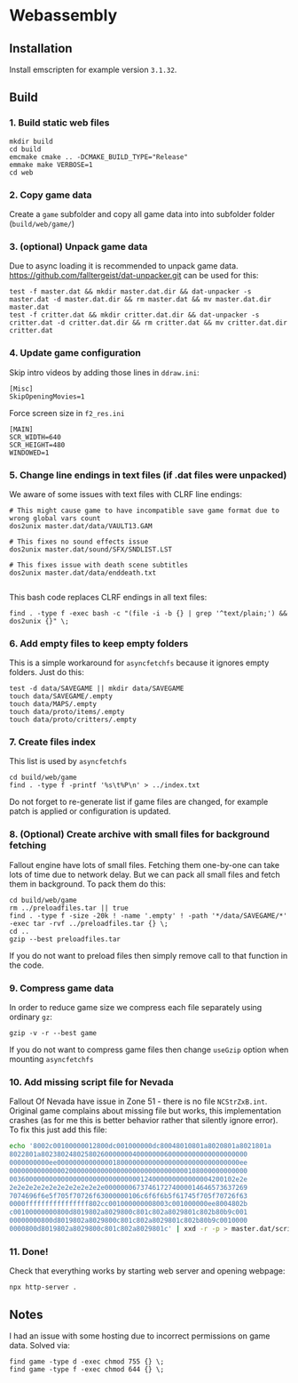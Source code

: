 # Webassembly

## Installation
Install emscripten for example version `3.1.32`.


## Build

### 1. Build static web files

```
mkdir build
cd build
emcmake cmake .. -DCMAKE_BUILD_TYPE="Release"
emmake make VERBOSE=1
cd web
```

### 2. Copy game data

Create a `game` subfolder and copy all game data into into subfolder folder (`build/web/game/`)

### 3. (optional) Unpack game data

Due to async loading it is recommended to unpack game data. https://github.com/falltergeist/dat-unpacker.git can be used for this:
```
test -f master.dat && mkdir master.dat.dir && dat-unpacker -s master.dat -d master.dat.dir && rm master.dat && mv master.dat.dir master.dat
test -f critter.dat && mkdir critter.dat.dir && dat-unpacker -s critter.dat -d critter.dat.dir && rm critter.dat && mv critter.dat.dir critter.dat
```


### 4. Update game configuration

Skip intro videos by adding those lines in `ddraw.ini`:
```
[Misc]
SkipOpeningMovies=1
```

Force screen size in `f2_res.ini`
```
[MAIN]
SCR_WIDTH=640
SCR_HEIGHT=480
WINDOWED=1
```

### 5. Change line endings in text files (if .dat files were unpacked)

We aware of some issues with text files with CLRF line endings:
```
# This might cause game to have incompatible save game format due to wrong global vars count
dos2unix master.dat/data/VAULT13.GAM

# This fixes no sound effects issue
dos2unix master.dat/sound/SFX/SNDLIST.LST

# This fixes issue with death scene subtitles
dos2unix master.dat/data/enddeath.txt
 
```

This bash code replaces CLRF endings in all text files:
```
find . -type f -exec bash -c "(file -i -b {} | grep '^text/plain;') && dos2unix {}" \;
```


### 6. Add empty files to keep empty folders
This is a simple workaround for `asyncfetchfs` because it ignores empty folders. Just do this:

```
test -d data/SAVEGAME || mkdir data/SAVEGAME
touch data/SAVEGAME/.empty
touch data/MAPS/.empty
touch data/proto/items/.empty
touch data/proto/critters/.empty
```

### 7. Create files index
This list is used by `asyncfetchfs`

```
cd build/web/game
find . -type f -printf '%s\t%P\n' > ../index.txt
```

Do not forget to re-generate list if game files are changed, for example patch is applied or configuration is updated.

### 8. (Optional) Create archive with small files for background fetching

Fallout engine have lots of small files. Fetching them one-by-one can take lots of time due to network delay. But we can pack all small files and fetch them in background. To pack them do this:

```
cd build/web/game
rm ../preloadfiles.tar || true
find . -type f -size -20k ! -name '.empty' ! -path '*/data/SAVEGAME/*' -exec tar -rvf ../preloadfiles.tar {} \;
cd ..
gzip --best preloadfiles.tar
```

If you do not want to preload files then simply remove call to that function in the code.


### 9. Compress game data

In order to reduce game size we compress each file separately using ordinary `gz`:

```
gzip -v -r --best game
```

If you do not want to compress game files then change `useGzip` option when mounting `asyncfetchfs`

### 10. Add missing script file for Nevada

Fallout Of Nevada have issue in Zone 51 - there is no file `NCStrZxB.int`. Original game complains about missing file but works, this implementation crashes (as for me this is better behavior rather that silently ignore error). To fix this just add this file:

```sh
echo '8002c00100000012800dc001000000dc80048010801a8020801a8021801a
8022801a8023802480258026000000040000000600000000000000000000
0000000000ee0000000000000018000000000000000000000000000000ee
000000000000002000000000000000000000000000000108000000000000
003600000000000000000000000000000124000000000000004200102e2e
2e2e2e2e2e2e2e2e2e2e2e2e000000067374617274000014646573637269
7074696f6e5f705f70726f63000000106c6f6f6b5f61745f705f70726f63
0000ffffffffffffffff802cc001000000008003c001000000ee8004802b
c00100000000800d8019802a8029800c801c802a8029801c802b80b9c001
00000000800d8019802a8029800c801c802a8029801c802b80b9c0010000
0000800d8019802a8029800c801c802a8029801c' | xxd -r -p > master.dat/scripts/NCStrZxB.int
```


### 11. Done!

Check that everything works by starting web server and opening webpage:
```
npx http-server .
```

## Notes

I had an issue with some hosting due to incorrect permissions on game data. Solved via:
```
find game -type d -exec chmod 755 {} \;
find game -type f -exec chmod 644 {} \;
```
